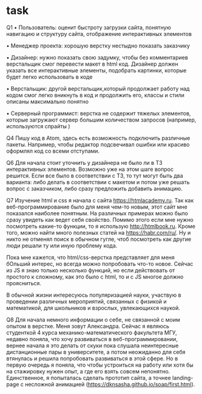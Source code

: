 # task

Q1
•	Пользователь: оценит быстроту загрузки сайта, понятную навигацию и структуру сайта, отображение интерактивных элементов 

•	Менеджер проекта: хорошую верстку нестыдно показать заказчику 

•	Дизайнер: нужно показать свою задумку,  чтобы без комментариев верстальщик смог перевести макет в html код. Дизайнер должен указать все интерактивные элементы, подобрать картинки, которые будет легко использовать в коде

•	Верстальщик: другой верстальщик,который продолжает работу над кодом смог легко вникнуть в код и продолжить его, классы и стили описаны максимально понятно

•	Серверный программист: верстка не содержит тяжелых элементов, которые загружают сервер большим количеством запросов (например, используются спрайты )

Q4
Пишу код в Atom, здесь есть возможность подключить различные пакеты. Например, чтобы редактор подсвечивал ошибки или красиво оформлял код со всеми отступами. 

Q6
Для начала стоит уточнить у дизайнера не было ли в ТЗ интерактивных элементов. Возможно уже на этом шаге вопрос решится. Если все было в соответствии с ТЗ, то тут могут быть два варианта: либо делать в соответствии с макетом и потом уже решать вопрос с заказчиком, либо сразу предложить добавить анимацию. 

Q7
Изучение html и css я начала с сайта https://htmlacademy.ru. Так как веб-программирование было для меня чем-то новым, этот сайт мне показался наиболее понятным. На различных примерах можно было сразу увидеть как ведет себя свойство. Помимо этого если мне нужно посмотреть какие-то функции, то я использую http://htmlbook.ru. Кроме того, можно найти много полезных статей на https://habr.com/ru/. Ну и никто не отменял поиск в обычном гугле, чтоб посмотреть как другие люди решали ту или иную проблему кода.

Пока мне кажется, что html/css-верстка представляет для меня бОльший интерес, но всегда можно попробовать что-то новое. Сейчас из JS я знаю только несколько функций, но если действовать от простого к сложному, как это было с html, то и с JS многое должно проясниться. 

В обычной жизни интересуюсь популяризацией науки, участвую в проведении различных мероприятий, связанных с физикой и математикой, для школьников и взрослых, увлекающихся наукой. 

Q8
Для начала немного информации о себе, не связанной с моим опытом в верстке. Меня зовут Александра. Сейчас я являюсь студенткой 4 курса механико-математического факультета МГУ, недавно поняла, что хочу развиваться в веб-программировании, вернее начала я это делать от скуки пока слушала неинтересные дистанционные пары в университете, а потом неожиданно для себя втянулась и решила попробовать развиваться в этой сфере. Но в первую очередь я поняла, что чтобы устроиться на работу или хотя бы на стажировку нужен опыт, а где его взять совсем непонятно. Единственное, я попыталась сделать прототип сайта, а точнее landing-page c несложной анимацией (https://dknsasha.github.io/soap/first.html). 
